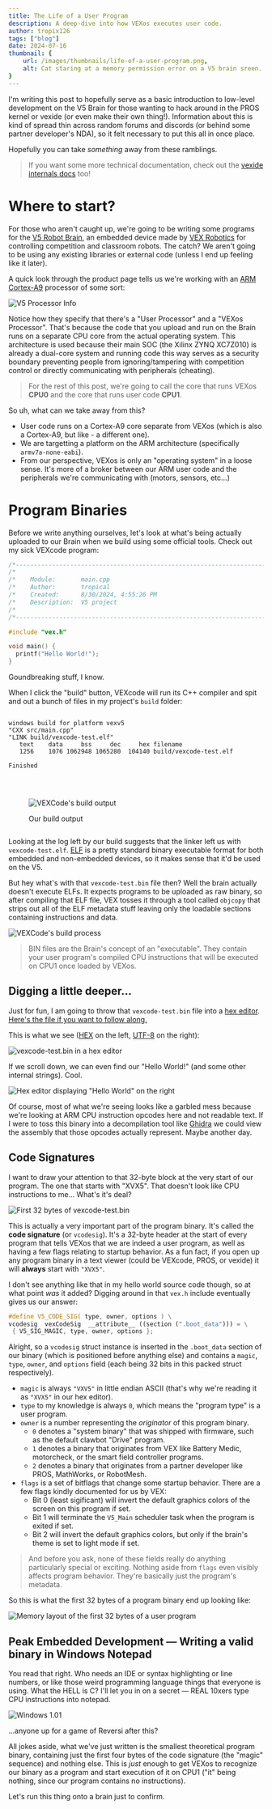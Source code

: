```yaml
---
title: The Life of a User Program
description: A deep-dive into how VEXos executes user code. 
author: tropix126
tags: ["blog"]
date: 2024-07-16
thumbnail: {
    url: /images/thumbnails/life-of-a-user-program.png,
    alt: Cat staring at a memory permission error on a V5 brain sreen.
}
---
```


I'm writing this post to hopefully serve as a basic introduction to low-level development on the V5 Brain for those wanting to hack around in the PROS kernel or vexide (or even make their own thing!). Information about this is kind of spread thin across random forums and discords (or behind some partner developer's NDA), so it felt necessary to put this all in once place.

Hopefully you can take *something* away from these ramblings.

> If you want some more technical documentation, check out the [vexide internals docs](https://internals.vexide.dev/) too!

# Where to start?

For those who aren't caught up, we're going to be writing some programs for the [V5 Robot Brain](https://www.vexrobotics.com/276-4810.html), an embedded device made by [VEX Robotics](https://www.vexrobotics.com/) for controlling competition and classroom robots. The catch? We aren't going to be using any existing libraries or external code (unless I end up feeling like it later).

A quick look through the product page tells us we're working with an [ARM Cortex-A9](https://en.wikipedia.org/wiki/ARM_Cortex-A9) processor of some sort:

![V5 Processor Info](https://i.imgur.com/leJB5y1.png)

Notice how they specify that there's a "User Processor" and a "VEXos Processor". That's because the code that you upload and run on the Brain runs on a separate CPU core from the actual operating system. This architecture is used because their main SOC (the Xilinx ZYNQ XC7Z010) is already a dual-core system and running code this way serves as a security boundary preventing people from ignoring/tampering with competition control or directly communicating with peripherals (cheating).

> For the rest of this post, we're going to call the core that runs VEXos **CPU0** and the core that runs user code **CPU1**.

So uh, what can we take away from this?
- User code runs on a Cortex-A9 core separate from VEXos (which is also a Cortex-A9, but like - a different one).
- We are targetting a platform on the ARM architecture (specifically `armv7a-none-eabi`).
- From our perspective, VEXos is only an "operating system" in a loose sense. It's more of a broker between our ARM user code and the peripherals we're communicating with (motors, sensors, etc...)

# Program Binaries

Before we write anything ourselves, let's look at what's being actually uploaded to our Brain when we build using some official tools. Check out my sick VEXcode program:

```cpp
/*----------------------------------------------------------------------------*/
/*                                                                            */
/*    Module:       main.cpp                                                  */
/*    Author:       tropical                                                  */
/*    Created:      8/30/2024, 4:55:26 PM                                     */
/*    Description:  V5 project                                                */
/*                                                                            */
/*----------------------------------------------------------------------------*/

#include "vex.h"

void main() {
  printf("Hello World!");
}
```

Goundbreaking stuff, I know.

When I click the "build" button, VEXcode will run its C++ compiler and spit and out a bunch of files in my project's `build` folder:

<div style="display: flex; align-items: center; gap: 16px; flex-wrap: wrap;">
<div style="flex: 1 1 auto; overflow: hidden;">

```ansi
windows build for platform vexv5
"CXX src/main.cpp"
"LINK build/vexcode-test.elf"
   text    data     bss     dec     hex filename
   1256    1076 1062948 1065280  104140 build/vexcode-test.elf

Finished
```
</div>

<figure>

![VEXCode's build output](/blog/vexcode-build-output.png)

<figcaption>Our build output</figcaption>

</figure>
</div>

Looking at the log left by our build suggests that the linker left us with `vexcode-test.elf`. [ELF](https://en.wikipedia.org/wiki/Executable_and_Linkable_Format) is a pretty standard binary executable format for both embedded and non-embedded devices, so it makes sense that it'd be used on the V5.

But hey what's with that `vexcode-test.bin` file then? Well the brain actually doesn't execute ELFs. It expects programs to be uploaded as raw binary, so after compiling that ELF file, VEX tosses it through a tool called `objcopy` that strips out all of the ELF metadata stuff leaving only the loadable sections containing instructions and data.

![VEXCode's build process](/blog/vexcode-build-process.png)

> BIN files are the Brain's concept of an "executable". They contain your user program's compiled CPU instructions that will be executed on CPU1 once loaded by VEXos.

## Digging a little deeper...

Just for fun, I am going to throw that `vexcode-test.bin` file into a [hex editor](https://hexed.it/). [Here's the file if you want to follow along.](/blog/vexcode-test.bin)

This is what we see ([HEX](https://en.wikipedia.org/wiki/Hexadecimal) on the left, [UTF-8](https://en.wikipedia.org/wiki/UTF-8) on the right):

![vexcode-test.bin in a hex editor](/blog/hex-editor-binary.png)

If we scroll down, we can even find our "Hello World!" (and some other internal strings). Cool.

![Hex editor displaying "Hello World" on the right](/blog/hex-editor-strings.png)

Of course, most of what we're seeing looks like a garbled mess because we're looking at ARM CPU instruction opcodes here and not readable text. If I were to toss this binary into a decompilation tool like [Ghidra](https://ghidra-sre.org/) we could view the assembly that those opcodes actually represent. Maybe another day.

## Code Signatures

I want to draw your attention to that 32-byte block at the very start of our program. The one that starts with "XVX5". That doesn't look like CPU instructions to me... What's it's deal?

![First 32 bytes of vexcode-test.bin](/blog/hex-editor-code-signature.png)

This is actually a very important part of the program binary. It's called the **code signature** (or `vcodesig`). It's a 32-byte header at the start of every program that tells VEXos that we are indeed a user program, as well as having a few flags relating to startup behavior. As a fun fact, if you open up any program binary in a text viewer (could be VEXcode, PROS, or vexide) it will **always** start with `"XVX5"`.

I don't see anything like that in my hello world source code though, so at what point *was* it added? Digging around in that `vex.h` include eventually gives us our answer:
```cpp
#define V5_CODE_SIG( type, owner, options ) \
vcodesig  vexCodeSig  __attribute__ ((section (".boot_data"))) = \
 { V5_SIG_MAGIC, type, owner, options };
```

Alright, so a `vcodesig` struct instance is inserted in the `.boot_data` section of our binary (which is positioned before anything else) and contains a `magic`, `type`, `owner`, and `options` field (each being 32 bits in this packed struct respectively).

- `magic` is always `"VXV5"` in little endian ASCII (that's why we're reading it as `"XVX5"` in our hex editor).
- `type` to my knowledge is always `0`, which means the "program type" is a user program.
- `owner` is a number representing the *originator* of this program binary.
  - `0` denotes a "system binary" that was shipped with firmware, such as the default clawbot "Drive" program.
  - `1` denotes a binary that originates from VEX like Battery Medic, motorcheck, or the smart field controller programs.
  - `2` denotes a binary that originates from a partner developer like PROS, MathWorks, or RobotMesh.
- `flags` is a set of bitflags that change some startup behavior. There are a few flags kindly documented for us by VEX:
  - Bit 0 (least sigificant) will invert the default graphics colors of the screen on this program if set.
  - Bit 1 will terminate the `V5_Main` scheduler task when the program is exited if set.
  - Bit 2 will invert the default graphics colors, but only if the brain's theme is set to light mode if set.

> And before you ask, none of these fields really do anything particularly special or exciting. Nothing aside from `flags` even visibly affects program behavior. They're basically just the program's metadata.

So this is what the first 32 bytes of a program binary end up looking like:

![Memory layout of the first 32 bytes of a user program](/blog/boot-data-layout.png)

## Peak Embedded Development — Writing a valid binary in Windows Notepad

You read that right. Who needs an IDE or syntax highlighting or line numbers, or like those weird programming language things that everyone is using. What the HELL is C? I'll let you in on a secret — REAL 10xers type CPU instructions into notepad.

![Windows 1.01](https://i.imgur.com/jmtScOd.png)

...anyone up for a game of Reversi after this?

All jokes aside, what we've just written is the smallest theoretical program binary, containing just the first four bytes of the code signature (the "magic" sequence) and nothing else. This is *just* enough to get VEXos to recognize our binary as a program and start execution of it on CPU1 ("it" being nothing, since our program contains no instructions).

Let's run this thing onto a brain just to confirm.